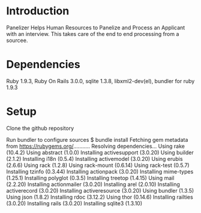 Introduction
============
Panelizer Helps Human Resources to Panelize and Process an Applicant with an interview. This takes care of the end to end processing from a sourcee.

Dependencies
============
Ruby 1.9.3, Ruby On Rails 3.0.0, sqlite 1.3.8, libxml2-dev(el), bundler for ruby 1.9.3

Setup
====

Clone the github repository

Run bundler to configure sources
    $ bundle install
    Fetching gem metadata from https://rubygems.org/...........
    Resolving dependencies...
    Using rake (10.4.2) 
    Using abstract (1.0.0) 
    Installing activesupport (3.0.20) 
    Using builder (2.1.2) 
    Installing i18n (0.5.4) 
    Installing activemodel (3.0.20) 
    Using erubis (2.6.6) 
    Using rack (1.2.8) 
    Using rack-mount (0.6.14) 
    Using rack-test (0.5.7) 
    Installing tzinfo (0.3.44) 
    Installing actionpack (3.0.20) 
    Installing mime-types (1.25.1) 
    Installing polyglot (0.3.5) 
    Installing treetop (1.4.15) 
    Using mail (2.2.20) 
    Installing actionmailer (3.0.20) 
    Installing arel (2.0.10) 
    Installing activerecord (3.0.20) 
    Installing activeresource (3.0.20) 
    Using bundler (1.3.5) 
    Using json (1.8.2) 
    Installing rdoc (3.12.2) 
    Using thor (0.14.6) 
    Installing railties (3.0.20) 
    Installing rails (3.0.20) 
    Installing sqlite3 (1.3.10)
    

